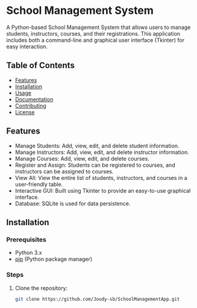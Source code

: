 # School Management System

A Python-based School Management System that allows users to manage students, instructors, courses, and their registrations. This application includes both a command-line and graphical user interface (Tkinter) for easy interaction.

## Table of Contents
- [Features](#features)
- [Installation](#installation)
- [Usage](#usage)
- [Documentation](#documentation)
- [Contributing](#contributing)
- [License](#license)
  
## Features
- Manage Students: Add, view, edit, and delete student information.
- Manage Instructors: Add, view, edit, and delete instructor information.
- Manage Courses: Add, view, edit, and delete courses.
- Register and Assign: Students can be registered to courses, and instructors can be assigned to courses.
- View All: View the entire list of students, instructors, and courses in a user-friendly table.
- Interactive GUI: Built using Tkinter to provide an easy-to-use graphical interface.
- Database: SQLite is used for data persistence.

## Installation

### Prerequisites
- Python 3.x
- [pip](https://pip.pypa.io/en/stable/installation/) (Python package manager)

### Steps
1. Clone the repository:

   ```bash
   git clone https://github.com/Joudy-sb/SchoolManagementApp.git

